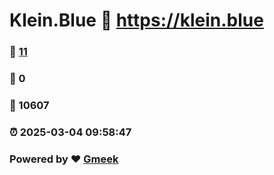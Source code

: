 # Klein.Blue :link: https://klein.blue 
### :page_facing_up: [11](https://klein.blue/tag.html) 
### :speech_balloon: 0 
### :hibiscus: 10607 
### :alarm_clock: 2025-03-04 09:58:47 
### Powered by :heart: [Gmeek](https://github.com/Meekdai/Gmeek)
